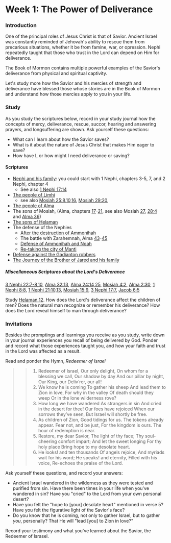 # Week 1: The Power of Deliverance

### Introduction 

One of the principal roles of Jesus Christ is that of Savior. Ancient Israel was constantly reminded of Jehovah's ability to rescue them from precarious situations, whether it be from famine, war, or opression. Nephi repeatedly taught that those who trust in the Lord can depend on Him for deliverance.

The Book of Mormon contains multiple powerful examples of the Savior's deliverance from physical and spiritual captivity.

Let's study more how the Savior and his mercies of strength and deliverance have blessed those whose stories are in the Book of Mormon and understand how those mercies apply to you in your life.

### Study

As you study the scriptures below, record in your study journal how the concepts of mercy, deliverance, rescue, succor, hearing and answering prayers, and longsuffering are shown. Ask yourself these questions:

* What can I learn about how the Savior saves?
* What is it about the nature of Jesus Christ that makes Him eager to save?
* How have I, or how might I need deliverance or saving?

#### Scriptures

* [Nephi and his family](https://www.lds.org/scriptures/bofm/1-ne/): you could start with 1 Nephi, chapters 3-5, 7, and 2 Nephi, chapter 4
  * See also [1 Nephi 17:14](https://www.lds.org/scriptures/bofm/1-ne/17.14)
* [The people of Limhi](https://www.lds.org/scriptures/mosiah/21)
   * see also [Mosiah 25:8,10,16](https://www.lds.org/scriptures/bofm/mosiah/25.8,10,16), [Mosiah 29:20](https://www.lds.org/scriptures/mosiah/29.20),
* [The people of Alma](https://www.lds.org/scriptures/bofm/mosiah/24)
* The sons of Mosiah, (Alma, chapters [17](https://www.lds.org/scriptures/bofm/alma/17)-[21](https://www.lds.org/scriptures/bofm/alma/21), see also Mosiah [27](https://www.lds.org/scriptures/bofm/mosiah/27), [28:4](https://www.lds.org/scriptures/bofm/mosiah/28.4) and [Alma 36](https://www.lds.org/scriptures/bofm/alma/36))
* [The sons of Helaman](https://www.lds.org/scriptures/bofm/alma/56)
* The defense of the Nephies
  * [After the destruction of Ammonihah](https://www.lds.org/scriptures/bofm/alma/16)
  * The battle with Zarahemnah, Alma [43](https://www.lds.org/scriptures/bofm/alma/43)-[45](https://www.lds.org/scriptures/bofm/alma/45)
  * [Defense of Ammonihah and Noah](https://www.lds.org/scriptures/bofm/alma/49)
  * [Re-taking the city of Manti](https://www.lds.org/scriptures/alma/58)
* [Defense against the Gadianton robbers](https://www.lds.org/scriptures/bofm/3-ne/4)
* [The Journey of the Brother of Jared and his family](https://www.lds.org/scriptures/bofm/ether/6)

##### Miscellaneous Scriptures about the Lord's Deliverance
[3 Nephi 22:7-8,10](https://www.lds.org/scriptures/bofm/3-ne/22.8,10), [Alma 32:13](https://www.lds.org/scriptures/bofm/alma/32.13), [Alma 24:14,25](https://www.lds.org/scriptures/bofm/alma/24.14,25), [Mosiah 4:2](https://www.lds.org/scriptures/bofm/mosiah/4.2), [Alma 2:30](https://www.lds.org/scriptures/bofm/alma/2.30), [1 Nephi 8:8](https://www.lds.org/scriptures/bofm/1-ne/8.8), 
[1 Nephi 21:10,13](https://www.lds.org/scriptures/bofm/1-ne/21.10,13), [Mosiah 15:9](https://www.lds.org/scriptures/bofm/mosiah/15.9), [3 Nephi 17:7](https://www.lds.org/scriptures/bofm/3-ne/17.7), [Jacob 6:5](https://www.lds.org/scriptures/bofm/jacob/6.5)

Study [Helaman 12](https://www.lds.org/scriptures/bofm/hel/12). How does the Lord's deliverance affect the children of men? Does the natural man recognize or remember his deliverance? How does the Lord reveal himself to man through deliverance?

### Invitations

Besides the promptings and learnings you receive as you study, write down in your journal experiences you recall of being delivered by God. Ponder and record what those experiences taught you, and how your faith and trust in the Lord was affected as a result.

Read and ponder the Hymn, _Redeemer of Israel_

> > 1. Redeemer of Israel,
> > Our only delight,
> > On whom for a blessing we call,
> > Our shadow by day
> > And our pillar by night,
> > Our King, our Deliv’rer, our all!
> > 2. We know he is coming
> > To gather his sheep
> > And lead them to Zion in love,
> > For why in the valley
> > Of death should they weep
> > Or in the lone wilderness rove?
> > 3. How long we have wandered
> > As strangers in sin
> > And cried in the desert for thee!
> > Our foes have rejoiced
> > When our sorrows they’ve seen,
> > But Israel will shortly be free.
> > 4. As children of Zion,
> > Good tidings for us.
> > The tokens already appear.
> > Fear not, and be just,
> > For the kingdom is ours.
> > The hour of redemption is near.
> > 5. Restore, my dear Savior,
> > The light of thy face;
> > Thy soul-cheering comfort impart;
> > And let the sweet longing
> > For thy holy place
> > Bring hope to my desolate heart.
> > 6. He looks! and ten thousands
> > Of angels rejoice,
> > And myriads wait for his word;
> > He speaks! and eternity,
> > Filled with his voice,
> > Re-echoes the praise of the Lord.

Ask yourself these questions, and record your answers:
* Ancient Israel wandered in the wilderness as they were tested and purified from sin. Have there been times in your life when you've wandered in sin? Have you "cried" to the Lord from your own personal desert?
* Have you felt the "hope to [your] desolate heart" mentioned in verse 5? Have you felt the figurative light of the Savior's face?
* Do you know that he is coming, not only to gather Israel, but to gather _you_, personally? That He will "lead [you] to Zion in love?"

Record your testimony and what you've learned about the Savior, the Redeemer of Israsel.
